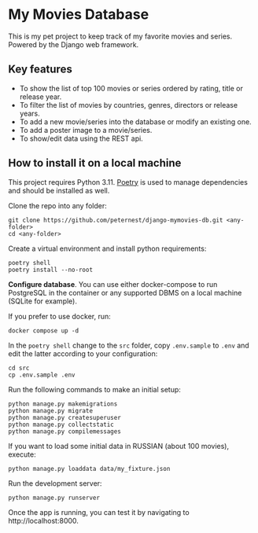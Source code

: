 
# My Movies Database

This is my pet project to keep track of my favorite movies and series.
Powered by the Django web framework.

## Key features

* To show the list of top 100 movies or series ordered by rating, title or release year.
* To filter the list of movies by countries, genres, directors or release years.
* To add a new movie/series into the database or modify an existing one.
* To add a poster image to a movie/series.
* To show/edit data using the REST api.

## How to install it on a local machine

This project requires Python 3.11. 
[Poetry](https://python-poetry.org/) is used to manage dependencies and should be installed as well.

Clone the repo into any folder:
```
git clone https://github.com/peternest/django-mymovies-db.git <any-folder>
cd <any-folder>
```

Create a virtual environment and install python requirements:
```
poetry shell
poetry install --no-root
```

**Configure database**. You can use either docker-compose to run PostgreSQL in the container or any supported DBMS on a local machine (SQLite for example).

If you prefer to use docker, run:
```
docker compose up -d
```

In the `poetry shell` change to the `src` folder, copy `.env.sample` to `.env` and edit the latter according to your configuration:
```
cd src
cp .env.sample .env
```

Run the following commands to make an initial setup:
```
python manage.py makemigrations
python manage.py migrate
python manage.py createsuperuser
python manage.py collectstatic
python manage.py compilemessages
```

If you want to load some initial data in RUSSIAN (about 100 movies), execute:
```
python manage.py loaddata data/my_fixture.json
```

Run the development server:
```
python manage.py runserver
```

Once the app is running, you can test it by navigating to http://localhost:8000.
